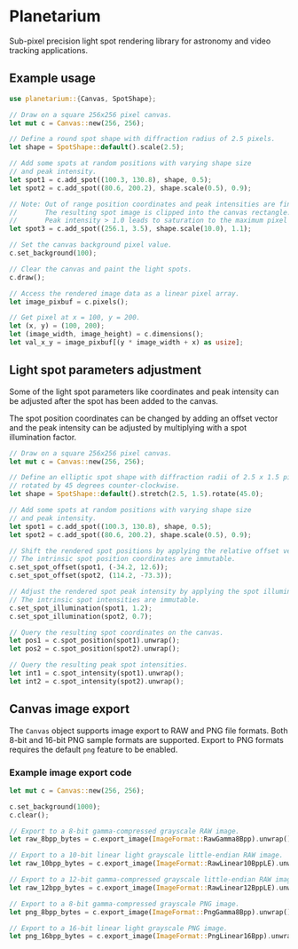 Planetarium
===========

Sub-pixel precision light spot rendering library for astronomy
and video tracking applications.

Example usage
-------------

```rust
use planetarium::{Canvas, SpotShape};

// Draw on a square 256x256 pixel canvas.
let mut c = Canvas::new(256, 256);

// Define a round spot shape with diffraction radius of 2.5 pixels.
let shape = SpotShape::default().scale(2.5);

// Add some spots at random positions with varying shape size
// and peak intensity.
let spot1 = c.add_spot((100.3, 130.8), shape, 0.5);
let spot2 = c.add_spot((80.6, 200.2), shape.scale(0.5), 0.9);

// Note: Out of range position coordinates and peak intensities are fine.
//       The resulting spot image is clipped into the canvas rectangle.
//       Peak intensity > 1.0 leads to saturation to the maximum pixel value.
let spot3 = c.add_spot((256.1, 3.5), shape.scale(10.0), 1.1);

// Set the canvas background pixel value.
c.set_background(100);

// Clear the canvas and paint the light spots.
c.draw();

// Access the rendered image data as a linear pixel array.
let image_pixbuf = c.pixels();

// Get pixel at x = 100, y = 200.
let (x, y) = (100, 200);
let (image_width, image_height) = c.dimensions();
let val_x_y = image_pixbuf[(y * image_width + x) as usize];
```

Light spot parameters adjustment
--------------------------------

Some of the light spot parameters like coordinates and peak intensity
can be adjusted after the spot has been added to the canvas.

The spot position coordinates can be changed by adding an offset vector
and the peak intensity can be adjusted by multiplying with a spot
illumination factor.

```rust
// Draw on a square 256x256 pixel canvas.
let mut c = Canvas::new(256, 256);

// Define an elliptic spot shape with diffraction radii of 2.5 x 1.5 pixels
// rotated by 45 degrees counter-clockwise.
let shape = SpotShape::default().stretch(2.5, 1.5).rotate(45.0);

// Add some spots at random positions with varying shape size
// and peak intensity.
let spot1 = c.add_spot((100.3, 130.8), shape, 0.5);
let spot2 = c.add_spot((80.6, 200.2), shape.scale(0.5), 0.9);

// Shift the rendered spot positions by applying the relative offset vectors.
// The intrinsic spot position coordinates are immutable.
c.set_spot_offset(spot1, (-34.2, 12.6));
c.set_spot_offset(spot2, (114.2, -73.3));

// Adjust the rendered spot peak intensity by applying the spot illumination factors.
// The intrinsic spot intensities are immutable.
c.set_spot_illumination(spot1, 1.2);
c.set_spot_illumination(spot2, 0.7);

// Query the resulting spot coordinates on the canvas.
let pos1 = c.spot_position(spot1).unwrap();
let pos2 = c.spot_position(spot2).unwrap();

// Query the resulting peak spot intensities.
let int1 = c.spot_intensity(spot1).unwrap();
let int2 = c.spot_intensity(spot2).unwrap();
```

Canvas image export
-------------------

The `Canvas` object supports image export to RAW and PNG file formats.
Both 8-bit and 16-bit PNG sample formats are supported.
Export to PNG formats requires the default `png` feature to be enabled.

### Example image export code

```rust
let mut c = Canvas::new(256, 256);

c.set_background(1000);
c.clear();

// Export to a 8-bit gamma-compressed grayscale RAW image.
let raw_8bpp_bytes = c.export_image(ImageFormat::RawGamma8Bpp).unwrap();

// Export to a 10-bit linear light grayscale little-endian RAW image.
let raw_10bpp_bytes = c.export_image(ImageFormat::RawLinear10BppLE).unwrap();

// Export to a 12-bit gamma-compressed grayscale little-endian RAW image.
let raw_12bpp_bytes = c.export_image(ImageFormat::RawLinear12BppLE).unwrap();

// Export to a 8-bit gamma-compressed grayscale PNG image.
let png_8bpp_bytes = c.export_image(ImageFormat::PngGamma8Bpp).unwrap();

// Export to a 16-bit linear light grayscale PNG image.
let png_16bpp_bytes = c.export_image(ImageFormat::PngLinear16Bpp).unwrap();
```

